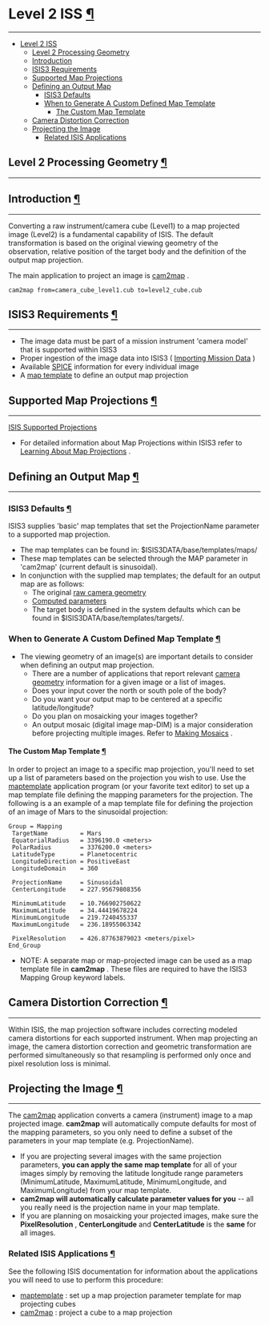 <div id="main">

<div id="content">

<div class="contextual">

</div>

<div class="wiki wiki-page">

<span id="Level-2-ISS"></span>

# Level 2 ISS [¶](#Level-2-ISS-)

-----

  - [Level 2 ISS](#Level-2-ISS-)
      - [Level 2 Processing Geometry](#Level-2-Processing-Geometry-)
      - [Introduction](#Introduction-)
      - [ISIS3 Requirements](#ISIS3-Requirements-)
      - [Supported Map Projections](#Supported-Map-Projections-)
      - [Defining an Output Map](#Defining-an-Output-Map-)
          - [ISIS3 Defaults](#ISIS3-Defaults-)
          - [When to Generate A Custom Defined Map
            Template](#When-to-Generate-A-Custom-Defined-Map-Template-)
              - [The Custom Map Template](#The-Custom-Map-Template-)
      - [Camera Distortion Correction](#Camera-Distortion-Correction-)
      - [Projecting the Image](#Projecting-the-Image-)
          - [Related ISIS Applications](#Related-ISIS-Applications-)

<span id="Level-2-Processing-Geometry"></span>

## Level 2 Processing Geometry [¶](#Level-2-Processing-Geometry-)

-----

<span id="Introduction"></span>

## Introduction [¶](#Introduction-)

-----

Converting a raw instrument/camera cube (Level1) to a map projected
image (Level2) is a fundamental capability of ISIS. The default
transformation is based on the original viewing geometry of the
observation, relative position of the target body and the definition of
the output map projection.

The main application to project an image is
[cam2map](http://isis.astrogeology.usgs.gov/Application/presentation/Tabbed/cam2map/cam2map.html)
.

    cam2map from=camera_cube_level1.cub to=level2_cube.cub

<span id="ISIS3-Requirements"></span>

## ISIS3 Requirements [¶](#ISIS3-Requirements-)

-----

  - The image data must be part of a mission instrument 'camera model'
    that is supported within ISIS3
  - Proper ingestion of the image data into ISIS3 ( [Importing Mission
    Data](Locating_and_Ingesting_Image_Data) )
  - Available [SPICE](SPICE) information for every individual image
  - A [map template](Learning_About_Map_Projections) to define an output
    map projection

<span id="Supported-Map-Projections"></span>

## Supported Map Projections [¶](#Supported-Map-Projections-)

-----

[ISIS Supported Projections](Learning_About_Map_Projections)

  - For detailed information about Map Projections within ISIS3 refer to
    [Learning About Map Projections](Learning_About_Map_Projections) .

<span id="Defining-an-Output-Map"></span>

## Defining an Output Map [¶](#Defining-an-Output-Map-)

-----

<span id="ISIS3-Defaults"></span>

### ISIS3 Defaults [¶](#ISIS3-Defaults-)

ISIS3 supplies 'basic' map templates that set the ProjectionName
parameter to a supported map projection.

  - The map templates can be found in: $ISIS3DATA/base/templates/maps/
  - These map templates can be selected through the MAP parameter in
    'cam2map' (current default is sinusoidal).
  - In conjunction with the supplied map templates; the default for an
    output map are as follows:
      - The original [raw camera geometry](Camera_Geometry)
      - [Computed parameters](Learning_About_Map_Projections)
      - The target body is defined in the system defaults which can be
        found in $ISIS3DATA/base/templates/targets/.

<span id="When-to-Generate-A-Custom-Defined-Map-Template"></span>

### When to Generate A Custom Defined Map Template [¶](#When-to-Generate-A-Custom-Defined-Map-Template-)

  - The viewing geometry of an image(s) are important details to
    consider when defining an output map projection.
      - There are a number of applications that report relevant [camera
        geometry](Camera_Geometry) information for a given image or a
        list of images.
      - Does your input cover the north or south pole of the body?
      - Do you want your output map to be centered at a specific
        latitude/longitude?
      - Do you plan on mosaicking your images together?
      - An output mosaic (digital image map-DIM) is a major
        consideration before projecting multiple images. Refer to
        [Making Mosaics](Learning_About_Map_Projections) .

<span id="The-Custom-Map-Template"></span>

#### The Custom Map Template [¶](#The-Custom-Map-Template-)

In order to project an image to a specific map projection, you'll need
to set up a list of parameters based on the projection you wish to use.
Use the
[maptemplate](https://isis.astrogeology.usgs.gov/Application/presentation/Tabbed/maptemplate/maptemplate.html)
application program (or your favorite text editor) to set up a map
template file defining the mapping parameters for the projection. The
following is a an example of a map template file for defining the
projection of an image of Mars to the sinusoidal projection:

    Group = Mapping
     TargetName         = Mars
     EquatorialRadius   = 3396190.0 <meters>
     PolarRadius        = 3376200.0 <meters>
     LatitudeType       = Planetocentric
     LongitudeDirection = PositiveEast
     LongitudeDomain    = 360
    
     ProjectionName     = Sinusoidal
     CenterLongitude    = 227.95679808356
    
     MinimumLatitude    = 10.766902750622
     MaximumLatitude    = 34.44419678224
     MinimumLongitude   = 219.7240455337
     MaximumLongitude   = 236.18955063342
    
     PixelResolution    = 426.87763879023 <meters/pixel>
    End_Group

  - NOTE: A separate map or map-projected image can be used as a map
    template file in **cam2map** . These files are required to have the
    ISIS3 Mapping Group keyword labels.

<span id="Camera-Distortion-Correction"></span>

## Camera Distortion Correction [¶](#Camera-Distortion-Correction-)

-----

Within ISIS, the map projection software includes correcting modeled
camera distortions for each supported instrument. When map projecting an
image, the camera distortion correction and geometric transformation are
performed simultaneously so that resampling is performed only once and
pixel resolution loss is minimal.

<span id="Projecting-the-Image"></span>

## Projecting the Image [¶](#Projecting-the-Image-)

-----

The
[cam2map](http://isis.astrogeology.usgs.gov/Application/presentation/Tabbed/cam2map/cam2map.html)
application converts a camera (instrument) image to a map projected
image. **cam2map** will automatically compute defaults for most of the
mapping parameters, so you only need to define a subset of the
parameters in your map template (e.g. ProjectionName).

  - If you are projecting several images with the same projection
    parameters, **you can apply the same map template** for all of your
    images simply by removing the latitude longitude range parameters
    (MinimumLatitude, MaximumLatitude, MinimumLongitude, and
    MaximumLongitude) from your map template.
  - **cam2map will automatically calculate parameter values for you** --
    all you really need is the projection name in your map template.
  - If you are planning on mosaicking your projected images, make sure
    the **PixelResolution** , **CenterLongitude** and **CenterLatitude**
    is the **same** for all images.

<span id="Related-ISIS-Applications"></span>

### Related ISIS Applications [¶](#Related-ISIS-Applications-)

See the following ISIS documentation for information about the
applications you will need to use to perform this procedure:

  - [maptemplate](https://isis.astrogeology.usgs.gov/Application/presentation/Tabbed/maptemplate/maptemplate.html)
    : set up a map projection parameter template for map projecting
    cubes
  - [cam2map](http://isis.astrogeology.usgs.gov/Application/presentation/Tabbed/cam2map/cam2map.html)
    : project a cube to a map projection

</div>

<div style="clear:both;">

</div>

</div>

</div>
